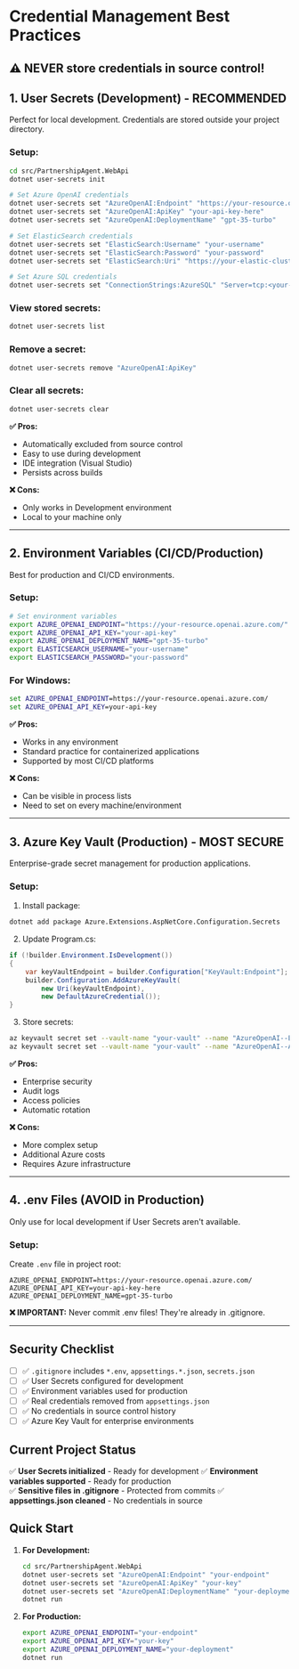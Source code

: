 # Credential Management Best Practices

## ⚠️ NEVER store credentials in source control!

## 1. **User Secrets (Development) - RECOMMENDED**

Perfect for local development. Credentials are stored outside your project directory.

### Setup:
```bash
cd src/PartnershipAgent.WebApi
dotnet user-secrets init

# Set Azure OpenAI credentials
dotnet user-secrets set "AzureOpenAI:Endpoint" "https://your-resource.openai.azure.com/"
dotnet user-secrets set "AzureOpenAI:ApiKey" "your-api-key-here"
dotnet user-secrets set "AzureOpenAI:DeploymentName" "gpt-35-turbo"

# Set ElasticSearch credentials
dotnet user-secrets set "ElasticSearch:Username" "your-username"
dotnet user-secrets set "ElasticSearch:Password" "your-password"
dotnet user-secrets set "ElasticSearch:Uri" "https://your-elastic-cluster.com:9243"

# Set Azure SQL credentials
dotnet user-secrets set "ConnectionStrings:AzureSQL" "Server=tcp:<your-server>.database.windows.net,1433;Initial Catalog=<your-db>;Encrypt=True;TrustServerCertificate=False;Authentication=Active Directory Default;Connection Timeout=30;"
```

### View stored secrets:
```bash
dotnet user-secrets list
```

### Remove a secret:
```bash
dotnet user-secrets remove "AzureOpenAI:ApiKey"
```

### Clear all secrets:
```bash
dotnet user-secrets clear
```

**✅ Pros:**
- Automatically excluded from source control
- Easy to use during development
- IDE integration (Visual Studio)
- Persists across builds

**❌ Cons:**
- Only works in Development environment
- Local to your machine only

---

## 2. **Environment Variables (CI/CD/Production)**

Best for production and CI/CD environments.

### Setup:
```bash
# Set environment variables
export AZURE_OPENAI_ENDPOINT="https://your-resource.openai.azure.com/"
export AZURE_OPENAI_API_KEY="your-api-key"
export AZURE_OPENAI_DEPLOYMENT_NAME="gpt-35-turbo"
export ELASTICSEARCH_USERNAME="your-username"
export ELASTICSEARCH_PASSWORD="your-password"
```

### For Windows:
```cmd
set AZURE_OPENAI_ENDPOINT=https://your-resource.openai.azure.com/
set AZURE_OPENAI_API_KEY=your-api-key
```

**✅ Pros:**
- Works in any environment
- Standard practice for containerized applications
- Supported by most CI/CD platforms

**❌ Cons:**
- Can be visible in process lists
- Need to set on every machine/environment

---

## 3. **Azure Key Vault (Production) - MOST SECURE**

Enterprise-grade secret management for production applications.

### Setup:
1. Install package:
```bash
dotnet add package Azure.Extensions.AspNetCore.Configuration.Secrets
```

2. Update Program.cs:
```csharp
if (!builder.Environment.IsDevelopment())
{
    var keyVaultEndpoint = builder.Configuration["KeyVault:Endpoint"];
    builder.Configuration.AddAzureKeyVault(
        new Uri(keyVaultEndpoint), 
        new DefaultAzureCredential());
}
```

3. Store secrets:
```bash
az keyvault secret set --vault-name "your-vault" --name "AzureOpenAI--Endpoint" --value "https://your-resource.openai.azure.com/"
az keyvault secret set --vault-name "your-vault" --name "AzureOpenAI--ApiKey" --value "your-api-key"
```

**✅ Pros:**
- Enterprise security
- Audit logs
- Access policies
- Automatic rotation

**❌ Cons:**
- More complex setup
- Additional Azure costs
- Requires Azure infrastructure

---

## 4. **.env Files (AVOID in Production)**

Only use for local development if User Secrets aren't available.

### Setup:
Create `.env` file in project root:
```env
AZURE_OPENAI_ENDPOINT=https://your-resource.openai.azure.com/
AZURE_OPENAI_API_KEY=your-api-key-here
AZURE_OPENAI_DEPLOYMENT_NAME=gpt-35-turbo
```

**❌ IMPORTANT:** Never commit .env files! They're already in .gitignore.

---

## Security Checklist

- [ ] ✅ `.gitignore` includes `*.env`, `appsettings.*.json`, `secrets.json`
- [ ] ✅ User Secrets configured for development
- [ ] ✅ Environment variables used for production
- [ ] ✅ Real credentials removed from `appsettings.json`
- [ ] ✅ No credentials in source control history
- [ ] ✅ Azure Key Vault for enterprise environments

## Current Project Status

✅ **User Secrets initialized** - Ready for development
✅ **Environment variables supported** - Ready for production  
✅ **Sensitive files in .gitignore** - Protected from commits
✅ **appsettings.json cleaned** - No credentials in source

## Quick Start

1. **For Development:**
   ```bash
   cd src/PartnershipAgent.WebApi
   dotnet user-secrets set "AzureOpenAI:Endpoint" "your-endpoint"
   dotnet user-secrets set "AzureOpenAI:ApiKey" "your-key"
   dotnet user-secrets set "AzureOpenAI:DeploymentName" "your-deployment"
   dotnet run
   ```

2. **For Production:**
   ```bash
   export AZURE_OPENAI_ENDPOINT="your-endpoint"
   export AZURE_OPENAI_API_KEY="your-key"
   export AZURE_OPENAI_DEPLOYMENT_NAME="your-deployment"
   dotnet run
   ```